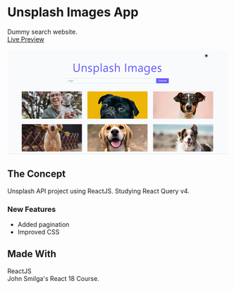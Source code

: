 # Unsplash Images App

Dummy search website.<br/>
[Live Preview](https://unsplash-search-project.netlify.app/)
<br/><br/>
![screenshot](./src/assets/unsplash-app.png)

## The Concept

Unsplash API project using ReactJS.
Studying React Query v4.

### New Features

- Added pagination
- Improved CSS

## Made With

ReactJS<br/>
John Smilga's React 18 Course.
